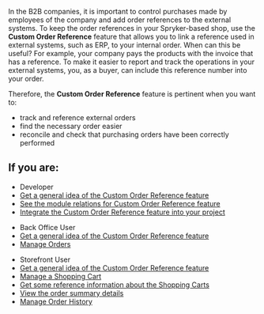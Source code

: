 In the B2B companies, it is important to control purchases made by employees of the company and add order references to the external systems. To keep the order references in your Spryker-based shop, use the **Custom Order  Reference** feature that allows you to link a reference used in external systems, such as ERP, to your internal order. When can this be useful? For example, your company pays the products with the invoice that has a reference. To make it easier to report and track the operations in your external systems, you, as a buyer, can include this reference number into your order.

Therefore, the **Custom Order Reference** feature is pertinent when you want to:

* track and reference external orders
* find the necessary order easier
* reconcile and check that purchasing orders have been correctly performed

## If you are:

<div class="mr-container">
    <div class="mr-list-container">
        <!-- col1 -->
        <div class="mr-col">
            <ul class="mr-list mr-list-green">
                <li class="mr-title">Developer</li>
                <li><a href="https://documentation.spryker.com/docs/custom-order-reference-feature-overview" class="mr-link">Get a general idea of the Custom Order Reference feature</a></li>
                <li><a href="https://documentation.spryker.com/docs/custom-order-reference-module-relations" class="mr-link">See the module relations for Custom Order Reference feature</a></li>
              <li><a href="https://documentation.spryker.com/docs/custom-order-reference-feature-integration" class="mr-link">Integrate the Custom Order Reference feature into your project</a></li>
            </ul>
        </div>
      <!-- col2 -->
        <div class="mr-col">
            <ul class="mr-list mr-list-blue">
                <li class="mr-title">Back Office User</li>
                <li><a href="https://documentation.spryker.com/docs/custom-order-reference-feature-overview" class="mr-link">Get a general idea of the Custom Order Reference feature</a></li>
                 <li><a href="https://documentation.spryker.com/docs/managing-orders">Manage Orders</a></li>
            </ul>
        </div>  
         <!-- col3 -->
        <div class="mr-col">
            <ul class="mr-list mr-list-red">
                <li class="mr-title">Storefront User</li>
                <li><a href="https://documentation.spryker.com/docs/custom-order-reference-feature-overview" class="mr-link">Get a general idea of the Custom Order Reference feature</a></li>
                <li><a href="https://documentation.spryker.com/docs/shop-guide-managing-a-shopping-cart" class="mr-link">Manage a Shopping Cart</a></li>
                <li><a href="https://documentation.spryker.com/docs/shop-guide-shopping-carts-reference-information" class="mr-link">Get some reference information about the Shopping Carts</a></li>
                <li><a href="https://documentation.spryker.com/docs/en/shop-guide-summary-step" class="mr-link">View the order summary details</a></li>
                 <li><a href="https://documentation.spryker.com/docs/shop-guide-order-history" class="mr-link">Manage Order History</a></li>
            </ul>
        </div>
</div>
</div>
